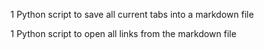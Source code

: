 1 Python script to save all current tabs into a markdown file

1 Python script to open all links from the markdown file
